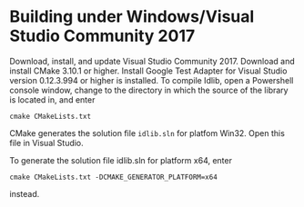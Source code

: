 # Building under Windows/Visual Studio Community 2017

Download, install, and update Visual Studio Community 2017.
Download and install CMake 3.10.1 or higher.
Install Google Test Adapter for Visual Studio version 0.12.3.994 or higher is installed.
To compile Idlib, open a Powershell console window, change to the directory in which the source of the library is located in, and enter
```
cmake CMakeLists.txt
```
CMake generates the solution file `idlib.sln` for platfom Win32. Open this file in Visual Studio.

To generate the solution file idlib.sln for platform x64, enter
```
cmake CMakeLists.txt -DCMAKE_GENERATOR_PLATFORM=x64
```
instead.
